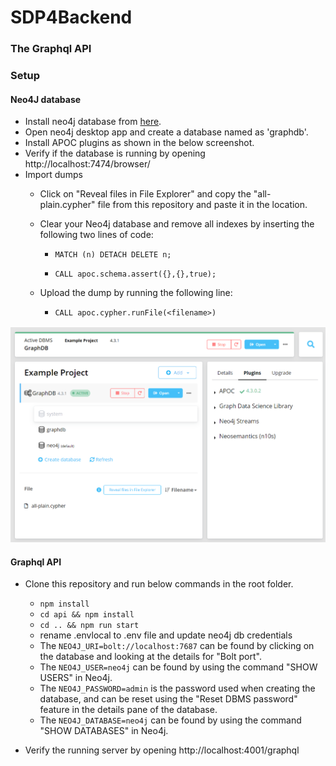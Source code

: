 # SDP4Backend
### The Graphql API
### Setup
#### __Neo4J database__
 - Install neo4j database from [here](https://neo4j.com/docs/desktop-manual/current/installation/).
 - Open neo4j desktop app and create a database named as 'graphdb'.
 - Install APOC plugins as shown in the below screenshot.
 - Verify if the database is running by opening http://localhost:7474/browser/
 - Import dumps
    - Click on "Reveal files in File Explorer" and copy the "all-plain.cypher" file from this repository and paste it in the location.
    - Clear your Neo4j database and remove all indexes by inserting the following two lines of code:	

        - `MATCH (n) DETACH DELETE n;`

        - `CALL apoc.schema.assert({},{},true);`

    - Upload the dump by running the following line: 
        - `CALL apoc.cypher.runFile(<filename>)`

 ![Alt text](neo4j_desktop.png)

#### Graphql API
 - Clone this repository and run below commands in the root folder.
    - `npm install`
    - `cd api && npm install`
    - `cd .. && npm run start`
    - rename .envlocal to .env file and update neo4j db credentials
    - The `NEO4J_URI=bolt://localhost:7687` can be found by clicking on the database and looking at the details for "Bolt port".
    - The `NEO4J_USER=neo4j` can be found by using the command "SHOW USERS" in Neo4j.
    - The `NEO4J_PASSWORD=admin` is the password used when creating the database, and can be reset using the "Reset DBMS password" feature in the details pane of the database.
    - The `NEO4J_DATABASE=neo4j` can be found by using the command "SHOW DATABASES" in Neo4j.

 - Verify the running server by opening http://localhost:4001/graphql
